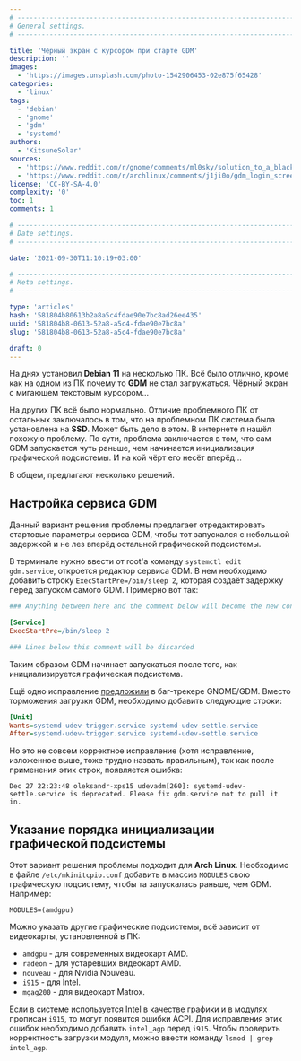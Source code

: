 ```yaml
---
# -------------------------------------------------------------------------------------------------------------------- #
# General settings.
# -------------------------------------------------------------------------------------------------------------------- #

title: 'Чёрный экран с курсором при старте GDM'
description: ''
images:
  - 'https://images.unsplash.com/photo-1542906453-02e875f65428'
categories:
  - 'linux'
tags:
  - 'debian'
  - 'gnome'
  - 'gdm'
  - 'systemd'
authors:
  - 'KitsuneSolar'
sources:
  - 'https://www.reddit.com/r/gnome/comments/ml0sky/solution_to_a_black_screen_on_boot_problem_after/'
  - 'https://www.reddit.com/r/archlinux/comments/j1ji0o/gdm_login_screen_doesnt_show_until_switching_tty/'
license: 'CC-BY-SA-4.0'
complexity: '0'
toc: 1
comments: 1

# -------------------------------------------------------------------------------------------------------------------- #
# Date settings.
# -------------------------------------------------------------------------------------------------------------------- #

date: '2021-09-30T11:10:19+03:00'

# -------------------------------------------------------------------------------------------------------------------- #
# Meta settings.
# -------------------------------------------------------------------------------------------------------------------- #

type: 'articles'
hash: '581804b80613b2a8a5c4fdae90e7bc8ad26ee435'
uuid: '581804b8-0613-52a8-a5c4-fdae90e7bc8a'
slug: '581804b8-0613-52a8-a5c4-fdae90e7bc8a'

draft: 0
---
```


На днях установил **Debian 11** на несколько ПК. Всё было отлично, кроме как на одном из ПК почему то **GDM** не стал загружаться. Чёрный экран с мигающем текстовым курсором...

<!--more-->

На других ПК всё было нормально. Отличие проблемного ПК от остальных заключалось в том, что на проблемном ПК система была установлена на **SSD**. Может быть дело в этом. В интернете я нашёл похожую проблему. По сути, проблема заключается в том, что сам GDM запускается чуть раньше, чем начинается инициализация графической подсистемы. И на кой чёрт его несёт вперёд...

В общем, предлагают несколько решений.

## Настройка сервиса GDM

Данный вариант решения проблемы предлагает отредактировать стартовые параметры сервиса GDM, чтобы тот запускался с небольшой задержкой и не лез вперёд остальной графической подсистемы.

В терминале нужно ввести от root'а команду `systemctl edit gdm.service`, откроется редактор сервиса GDM. В нем необходимо добавить строку `ExecStartPre=/bin/sleep 2`, которая создаёт задержку перед запуском самого GDM. Примерно вот так:

```ini
### Anything between here and the comment below will become the new contents of the file

[Service]
ExecStartPre=/bin/sleep 2

### Lines below this comment will be discarded
```

Таким образом GDM начинает запускаться после того, как инициализируется графическая подсистема.

Ещё одно исправление [предложили](https://gitlab.gnome.org/GNOME/gdm/-/issues/662#note_993169) в баг-трекере GNOME/GDM. Вместо торможения загрузки GDM, необходимо добавить следующие строки:

```ini
[Unit]
Wants=systemd-udev-trigger.service systemd-udev-settle.service
After=systemd-udev-trigger.service systemd-udev-settle.service
```

Но это не совсем корректное исправление (хотя исправление, изложенное выше, тоже трудно назвать правильным), так как после применения этих строк, появляется ошибка:

```terminal {os="linux"}
Dec 27 22:23:48 oleksandr-xps15 udevadm[260]: systemd-udev-settle.service is deprecated. Please fix gdm.service not to pull it in.
```

## Указание порядка инициализации графической подсистемы

Этот вариант решения проблемы подходит для **Arch Linux**. Необходимо в файле `/etc/mkinitcpio.conf` добавить в массив `MODULES` свою графическую подсистему, чтобы та запускалась раньше, чем GDM. Например:

```text
MODULES=(amdgpu)
```

Можно указать другие графические подсистемы, всё зависит от видеокарты, установленной в ПК:

- `amdgpu` - для современных видеокарт AMD.
- `radeon` - для устаревших видеокарт AMD.
- `nouveau` - для Nvidia Nouveau.
- `i915` - для Intel.
- `mgag200` - для видеокарт Matrox.

Если в системе используется Intel в качестве графики и в модулях прописан `i915`, то могут появится ошибки ACPI. Для исправления этих ошибок необходимо добавить `intel_agp` перед `i915`. Чтобы проверить корректность загрузки модуля, можно ввести команду `lsmod | grep intel_agp`.

